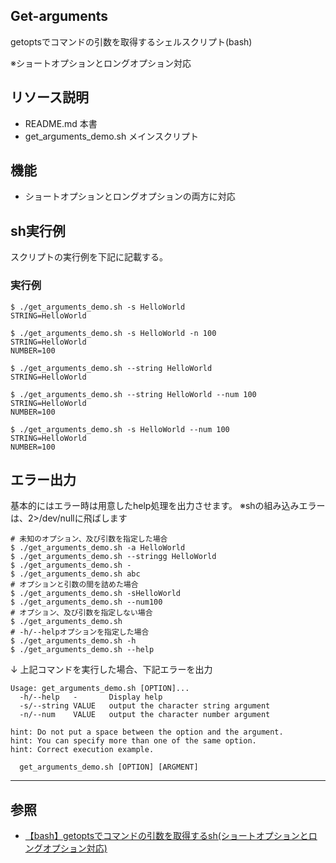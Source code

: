 ## Get-arguments
getoptsでコマンドの引数を取得するシェルスクリプト(bash)

※ショートオプションとロングオプション対応

## リソース説明
- README.md
本書
- get_arguments_demo.sh
メインスクリプト

## 機能
- ショートオプションとロングオプションの両方に対応

## sh実行例
スクリプトの実行例を下記に記載する。

### 実行例

```bash:実行例
$ ./get_arguments_demo.sh -s HelloWorld
STRING=HelloWorld

$ ./get_arguments_demo.sh -s HelloWorld -n 100                                
STRING=HelloWorld
NUMBER=100

$ ./get_arguments_demo.sh --string HelloWorld
STRING=HelloWorld

$ ./get_arguments_demo.sh --string HelloWorld --num 100
STRING=HelloWorld
NUMBER=100

$ ./get_arguments_demo.sh -s HelloWorld --num 100                              
STRING=HelloWorld
NUMBER=100
```
## エラー出力
基本的にはエラー時は用意したhelp処理を出力させます。
※shの組み込みエラーは、2>/dev/nullに飛ばします

```bash:エラーパターン
# 未知のオプション、及び引数を指定した場合
$ ./get_arguments_demo.sh -a HelloWorld
$ ./get_arguments_demo.sh --stringg HelloWorld
$ ./get_arguments_demo.sh -
$ ./get_arguments_demo.sh abc
# オプションと引数の間を詰めた場合
$ ./get_arguments_demo.sh -sHelloWorld
$ ./get_arguments_demo.sh --num100
# オプション、及び引数を指定しない場合
$ ./get_arguments_demo.sh
# -h/--helpオプションを指定した場合
$ ./get_arguments_demo.sh -h
$ ./get_arguments_demo.sh --help
```

↓ 上記コマンドを実行した場合、下記エラーを出力

```bash:エラー出力
Usage: get_arguments_demo.sh [OPTION]...
  -h/--help   -       Display help
  -s/--string VALUE   output the character string argument
  -n/--num    VALUE   output the character number argument
  
hint: Do not put a space between the option and the argument.
hint: You can specify more than one of the same option.
hint: Correct execution example.

  get_arguments_demo.sh [OPTION] [ARGMENT]

```

***
## 参照
- [【bash】getoptsでコマンドの引数を取得するsh(ショートオプションとロングオプション対応)](https://qiita.com/chibiharu/items/6272501af6b3a04a3b84#31-%E5%AE%9F%E8%A1%8C%E4%BE%8B)
